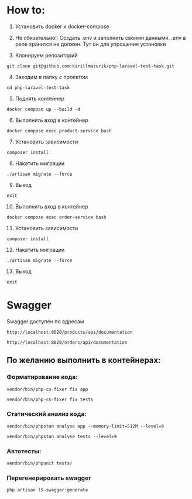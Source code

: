 # How to:

1. Установить docker и docker-compose

2. Не обязательно!: Создать .env и заполнить своими данными. .env в репе хранится не должен. Тут он для упрощения установки

3. Клонируем репозиторий
```
git clone git@github.com:kirillmazurik/php-laravel-test-task.git
```

4. Заходим в папку с проектом
```
cd php-laravel-test-task
```

5. Поднять контейнер
```
docker compose up --build -d
```

6. Выполнить вход в контейнер
```
docker compose exec product-service bash
```

7. Установить зависимости
```
composer install
```

8. Накатить миграции
```
./artisan migrate --force
```

9. Выход
```
exit 
```

10. Выполнить вход в контейнер
```
docker compose exec order-service bash
```

11. Установить зависимости
```
composer install
```

12. Накатить миграции
```
./artisan migrate --force
```

13. Выход
```
exit 
```

# Swagger
Swagger доступен по адресам
```
http://localhost:8020/products/api/documentation
```
```
http://localhost:8020/orders/api/documentation
```

## По желанию выполнить в контейнерах:
### Форматирование кода:
```
vendor/bin/php-cs-fixer fix app
```
```
vendor/bin/php-cs-fixer fix tests
```

### Статический анализ кода:
```
vendor/bin/phpstan analyse app --memory-limit=512M --level=9
```
```
vendor/bin/phpstan analyse tests --level=9
```

### Автотесты:
```
vendor/bin/phpunit tests/
```

### Перегенерировать swagger
```
php artisan l5-swagger:generate
```
